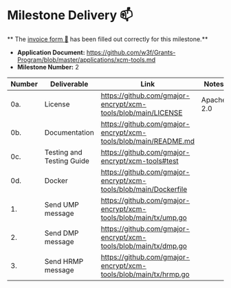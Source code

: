 # Milestone Delivery :mailbox:

**
The [invoice form :pencil:](https://docs.google.com/forms/d/e/1FAIpQLSfmNYaoCgrxyhzgoKQ0ynQvnNRoTmgApz9NrMp-hd8mhIiO0A/viewform)
has been filled out correctly for this milestone.**

* **Application Document:** https://github.com/w3f/Grants-Program/blob/master/applications/xcm-tools.md
* **Milestone Number:** 2

| Number | Deliverable               | Link                                                             | Notes      |
|--------|---------------------------|------------------------------------------------------------------|------------|
| 0a.    | License                   | https://github.com/gmajor-encrypt/xcm-tools/blob/main/LICENSE    | Apache 2.0 |
| 0b.    | Documentation             | https://github.com/gmajor-encrypt/xcm-tools/blob/main/README.md  |            |
| 0c.    | Testing and Testing Guide | https://github.com/gmajor-encrypt/xcm-tools#test                 |            |
| 0d.    | Docker                    | https://github.com/gmajor-encrypt/xcm-tools/blob/main/Dockerfile |            |
| 1.     | Send UMP message          | https://github.com/gmajor-encrypt/xcm-tools/blob/main/tx/ump.go  |            |
| 2.     | Send DMP message          | https://github.com/gmajor-encrypt/xcm-tools/blob/main/tx/dmp.go  |            |
| 3.     | Send HRMP message         | https://github.com/gmajor-encrypt/xcm-tools/blob/main/tx/hrmp.go |            |